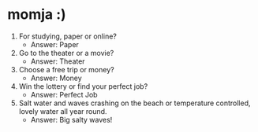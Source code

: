 # momja :)
1.  For studying, paper or online?
    - Answer: Paper
2. Go to the theater or a movie?
    - Answer: Theater
3. Choose a free trip or money?
    - Answer: Money
4. Win the lottery or find your perfect job?
    - Answer: Perfect Job
5. Salt water and waves crashing on the beach or temperature controlled, lovely water all year round.
    - Answer: Big salty waves!
